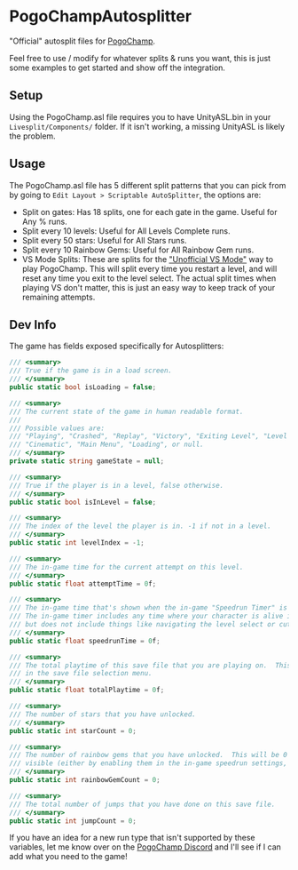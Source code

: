 # PogoChampAutosplitter
"Official" autosplit files for [PogoChamp](https://store.steampowered.com/app/1357220/PogoChamp/).

Feel free to use / modify for whatever splits & runs you want, this is just some examples to get started and show off the integration.

## Setup
Using the PogoChamp.asl file requires you to have UnityASL.bin in your `Livesplit/Components/` folder.  If it isn't working, a missing UnityASL is likely the problem.

## Usage
The PogoChamp.asl file has 5 different split patterns that you can pick from by going to `Edit Layout > Scriptable AutoSplitter`, the options are:
* Split on gates: Has 18 splits, one for each gate in the game. Useful for Any % runs.
* Split every 10 levels: Useful for All Levels Complete runs.
* Split every 50 stars: Useful for All Stars runs.
* Split every 10 Rainbow Gems: Useful for All Rainbow Gem runs.
* VS Mode Splits: These are splits for the ["Unofficial VS Mode"](https://store.steampowered.com/app/1357220/PogoChamp/) way to play PogoChamp. This will split every time you restart a level, and will reset any time you exit to the level select. The actual split times when playing VS don't matter, this is just an easy way to keep track of your remaining attempts.

## Dev Info
The game has fields exposed specifically for Autosplitters:
```csharp
/// <summary>
/// True if the game is in a load screen.
/// </summary>
public static bool isLoading = false;

/// <summary>
/// The current state of the game in human readable format.
/// 
/// Possible values are: 
/// "Playing", "Crashed", "Replay", "Victory", "Exiting Level", "Level Select", 
/// "Cinematic", "Main Menu", "Loading", or null.
/// </summary>
private static string gameState = null;

/// <summary>
/// True if the player is in a level, false otherwise.
/// </summary>
public static bool isInLevel = false;

/// <summary>
/// The index of the level the player is in. -1 if not in a level.
/// </summary>
public static int levelIndex = -1;

/// <summary>
/// The in-game time for the current attempt on this level.
/// </summary>
public static float attemptTime = 0f;

/// <summary>
/// The in-game time that's shown when the in-game "Speedrun Timer" is on.
/// The in-game timer includes any time where your character is alive in a level (including pauses),
/// but does not include things like navigating the level select or cutscenes.
/// </summary>
public static float speedrunTime = 0f;

/// <summary>
/// The total playtime of this save file that you are playing on.  This is the same time that is shown
/// in the save file selection menu.
/// </summary>
public static float totalPlaytime = 0f;

/// <summary>
/// The number of stars that you have unlocked.
/// </summary>
public static int starCount = 0;

/// <summary>
/// The number of rainbow gems that you have unlocked.  This will be 0 unless rainbow gems are
/// visible (either by enabling them in the in-game speedrun settings, or by collecting all stars).
/// </summary>
public static int rainbowGemCount = 0;

/// <summary>
/// The total number of jumps that you have done on this save file.
/// </summary>
public static int jumpCount = 0;
```
If you have an idea for a new run type that isn't supported by these variables, let me know over on the [PogoChamp Discord](https://discord.gg/GRxYEWr) and I'll see if I can add what you need to the game!
